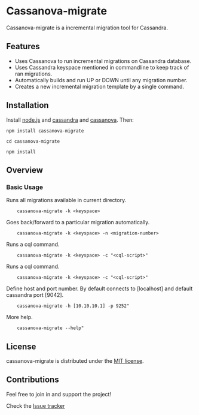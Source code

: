 # Cassanova-migrate

Cassanova-migrate is a incremental migration tool for Cassandra.

## Features
- Uses Cassanova to run incremental migrations on Cassandra database.
- Uses Cassandra keyspace mentioned in commandline to keep track of ran migrations.
- Automatically builds and run UP or DOWN until any migration number.
- Creates a new incremental migration template by a single command. 


## Installation

Install [node.js](http://nodejs.org/) and [cassandra](http://cassandra.apache.org/) and [cassanova](https://www.npmjs.com/package/cassanova). Then:

```
npm install cassanova-migrate
```

```
cd cassanova-migrate
```

```
npm install
```

## Overview

### Basic Usage

Runs all migrations available in current directory.

```
    cassanova-migrate -k <keyspace>
```

Goes back/forward to a particular migration automatically.

```
    cassanova-migrate -k <keyspace> -n <migration-number>
```

Runs a cql command.

```
    cassanova-migrate -k <keyspace> -c "<cql-script>"
```

Runs a cql command.

```
    cassanova-migrate -k <keyspace> -c "<cql-script>"
```

Define host and port number. By default connects to [localhost] and default cassandra port [9042].

```
    cassanova-migrate -h [10.10.10.1] -p 9252"
```

More help.

```
    cassanova-migrate --help"
```

## License

cassanova-migrate is distributed under the [MIT license](http://opensource.org/licenses/MIT).

## Contributions

Feel free to join in and support the project!

Check the [Issue tracker](https://github.com/keswanikaran/cassanova-migrate/issues)